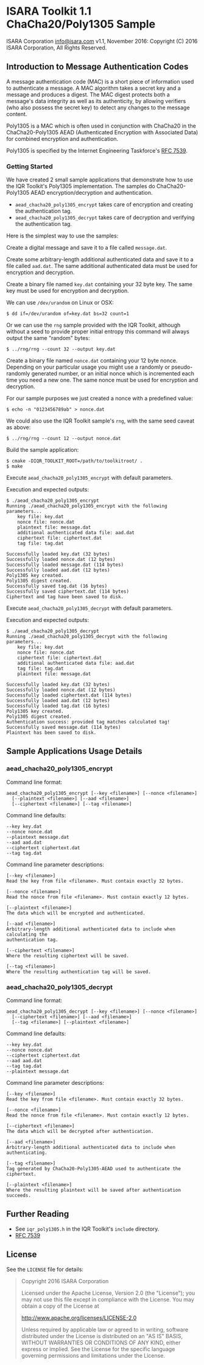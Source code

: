# ISARA Toolkit 1.1 ChaCha20/Poly1305 Sample
ISARA Corporation <info@isara.com>
v1.1, November 2016: Copyright (C) 2016 ISARA Corporation, All Rights Reserved.

## Introduction to Message Authentication Codes

A message authentication code (MAC) is a short piece of information used to
authenticate a message. A MAC algorithm takes a secret key and a message and
produces a digest. The MAC digest protects both a message's data integrity as
well as its authenticity, by allowing verifiers (who also possess the secret
key) to detect any changes to the message content.

Poly1305 is a MAC which is often used in conjunction with ChaCha20 in the
ChaCha20-Poly1305 AEAD (Authenticated Encryption with Associated Data) for
combined encryption and authentication.

Poly1305 is specified by the Internet Engineering Taskforce's
[RFC 7539](https://tools.ietf.org/html/rfc7539).

### Getting Started

We have created 2 small sample applications that demonstrate how to use the IQR
Toolkit's Poly1305 implementation. The samples do ChaCha20-Poly1305 AEAD
encryption/decryption and authentication.

* `aead_chacha20_poly1305_encrypt` takes care of encryption and creating the
authentication tag.
* `aead_chacha20_poly1305_decrypt` takes care of decryption and verifying the
authentication tag.

Here is the simplest way to use the samples:

Create a digital message and save it to a file called `message.dat`.

Create some arbitrary-length additional authenticated data and save it to a
file called `aad.dat`. The same additional authenticated data must be used for
encryption and decryption.

Create a binary file named `key.dat` containing your 32 byte key. The same key
must be used for encryption and decryption.

We can use `/dev/urandom` on Linux or OSX:

```
$ dd if=/dev/urandom of=key.dat bs=32 count=1
```

Or we can use the `rng` sample provided with the IQR Toolkit, although without
a seed to provide proper initial entropy this command will always output the
same "random" bytes:

```
$ ../rng/rng --count 32 --output key.dat
```

Create a binary file named `nonce.dat` containing your 12 byte nonce. Depending
on your particular usage you might use a randomly or pseudo-randomly generated
number, or an initial nonce which is incremented each time you need a new one.
The same nonce must be used for encryption and decryption.

For our sample purposes we just created a nonce with a predefined value:

```
$ echo -n "0123456789ab" > nonce.dat
```

We could also use the IQR Toolkit sample's `rng`, with the same seed caveat as
above:

```
$ ../rng/rng --count 12 --output nonce.dat
```

Build the sample application:

```
$ cmake -DIQR_TOOLKIT_ROOT=/path/to/toolkitroot/ .
$ make
```

Execute `aead_chacha20_poly1305_encrypt` with default parameters.

Execution and expected outputs:

```
$ ./aead_chacha20_poly1305_encrypt
Running ./aead_chacha20_poly1305_encrypt with the following parameters...
    key file: key.dat
    nonce file: nonce.dat
    plaintext file: message.dat
    additional authenticated data file: aad.dat
    ciphertext file: ciphertext.dat
    tag file: tag.dat

Successfully loaded key.dat (32 bytes)
Successfully loaded nonce.dat (12 bytes)
Successfully loaded message.dat (114 bytes)
Successfully loaded aad.dat (12 bytes)
Poly1305 key created.
Poly1305 digest created.
Successfully saved tag.dat (16 bytes)
Successfully saved ciphertext.dat (114 bytes)
Ciphertext and tag have been saved to disk.
```

Execute `aead_chacha20_poly1305_decrypt` with default parameters.

Execution and expected outputs:

```
$ ./aead_chacha20_poly1305_decrypt
Running ./aead_chacha20_poly1305_decrypt with the following parameters...
    key file: key.dat
    nonce file: nonce.dat
    ciphertext file: ciphertext.dat
    additional authenticated data file: aad.dat
    tag file: tag.dat
    plaintext file: message.dat

Successfully loaded key.dat (32 bytes)
Successfully loaded nonce.dat (12 bytes)
Successfully loaded ciphertext.dat (114 bytes)
Successfully loaded aad.dat (12 bytes)
Successfully loaded tag.dat (16 bytes)
Poly1305 key created.
Poly1305 digest created.
Authentication success: provided tag matches calculated tag!
Successfully saved message.dat (114 bytes)
Plaintext has been saved to disk.
```

## Sample Applications Usage Details

### aead_chacha20_poly1305_encrypt

Command line format:

```
aead_chacha20_poly1305_encrypt [--key <filename>] [--nonce <filename>]
  [--plaintext <filename>] [--aad <filename>]
  [--ciphertext <filename>] [--tag <filename>]
```

Command line defaults:

```
--key key.dat
--nonce nonce.dat
--plaintext message.dat
--aad aad.dat
--ciphertext ciphertext.dat
--tag tag.dat
```

Command line parameter descriptions:

```
[--key <filename>]
Read the key from file <filename>. Must contain exactly 32 bytes.

[--nonce <filename>]
Read the nonce from file <filename>. Must contain exactly 12 bytes.

[--plaintext <filename>]
The data which will be encrypted and authenticated.

[--aad <filename>]
Arbitrary-length additional authenticated data to include when calculating the
authentication tag.

[--ciphertext <filename>]
Where the resulting ciphertext will be saved.

[--tag <filename>]
Where the resulting authentication tag will be saved.
```

### aead_chacha20_poly1305_decrypt

Command line format:

```
aead_chacha20_poly1305_decrypt [--key <filename>] [--nonce <filename>]
  [--ciphertext <filename>] [--aad <filename>]
  [--tag <filename>] [--plaintext <filename>]
```

Command line defaults:

```
--key key.dat
--nonce nonce.dat
--ciphertext ciphertext.dat
--aad aad.dat
--tag tag.dat
--plaintext message.dat
```

Command line parameter descriptions:

```
[--key <filename>]
Read the key from file <filename>. Must contain exactly 32 bytes.

[--nonce <filename>]
Read the nonce from file <filename>. Must contain exactly 12 bytes.

[--ciphertext <filename>]
The data which will be decrypted after authentication.

[--aad <filename>]
Arbitrary-length additional authenticated data to include when authenticating.

[--tag <filename>]
Tag generated by ChaCha20-Poly1305-AEAD used to authenticate the ciphertext.

[--plaintext <filename>]
Where the resulting plaintext will be saved after authentication succeeds.
```

## Further Reading

* See `iqr_poly1305.h` in the IQR Toolkit's `include` directory.
* [RFC 7539](https://tools.ietf.org/html/rfc7539)

## License

See the `LICENSE` file for details:

> Copyright 2016 ISARA Corporation
> 
> Licensed under the Apache License, Version 2.0 (the "License");
> you may not use this file except in compliance with the License.
> You may obtain a copy of the License at
> 
> http://www.apache.org/licenses/LICENSE-2.0
> 
> Unless required by applicable law or agreed to in writing, software
> distributed under the License is distributed on an "AS IS" BASIS,
> WITHOUT WARRANTIES OR CONDITIONS OF ANY KIND, either express or implied.
> See the License for the specific language governing permissions and
> limitations under the License.

